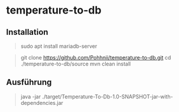 # temperature-to-db

## Installation
>sudo apt install mariadb-server

>git clone https://github.com/Pohhnii/temperature-to-db.git
>cd ./temperature-to-db/source
>mvn clean install

## Ausführung
>java -jar ./target/Temperature-To-Db-1.0-SNAPSHOT-jar-with-dependencies.jar

